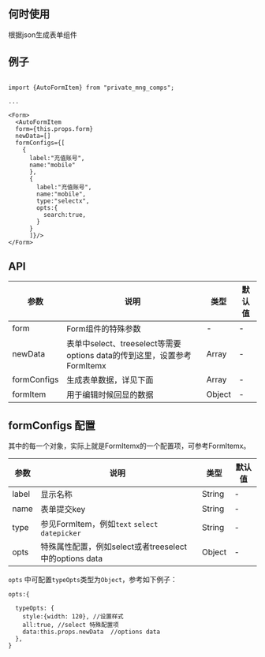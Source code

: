 

## 何时使用

根据json生成表单组件


## 例子

```

import {AutoFormItem} from "private_mng_comps";

...

<Form>
  <AutoFormItem
  form={this.props.form}
  newData=[]
  formConfigs={[
    {
      label:"充值账号",
      name:"mobile"
      },
      {
        label:"充值账号",
        name:"mobile",
        type:"selectx",
        opts:{
          search:true,
        }
      }
      ]}/>
</Form>
```


## API


| 参数      | 说明                                      | 类型         | 默认值 |
|----------|------------------------------------------|-------------|-------|
| form | Form组件的特殊参数 | - | - |
| newData | 表单中select、treeselect等需要options data的传到这里，设置参考FormItemx | Array | - |
| formConfigs | 生成表单数据，详见下面 | Array | - |
| formItem | 用于编辑时候回显的数据 | Object | - |

## formConfigs 配置

其中的每一个对象，实际上就是FormItemx的一个配置项，可参考FormItemx。


| 参数      | 说明                                      | 类型         | 默认值 |
|----------|------------------------------------------|-------------|-------|
| label | 显示名称 | String | - |
| name | 表单提交key | String | - |
| type | 参见FormItem，例如`text` `select` `datepicker` | String | - |
| opts | 特殊属性配置，例如select或者treeselect中的options data | Object | - |

`opts` 中可配置`typeOpts`类型为`Object`，参考如下例子：

```
opts:{

  typeOpts: {
    style:{width: 120}, //设置样式
    all:true, //select 特殊配置项
    data:this.props.newData  //options data
  },
}
```
